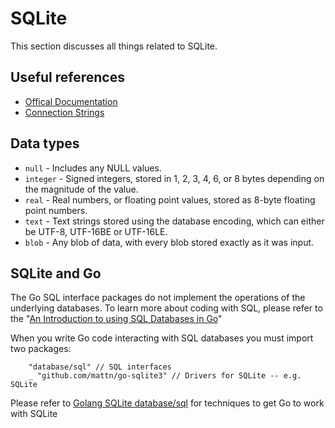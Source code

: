 # SQLite

This section discusses all things related to SQLite.

## Useful references

* [Offical Documentation](https://www.sqlite.org/index.html)
* [Connection Strings](https://www.connectionstrings.com/sqlite/)

## Data types

* `null` - Includes any NULL values.
* `integer` - Signed integers, stored in 1, 2, 3, 4, 6, or 8 bytes depending on the magnitude of the value.
* `real` - Real numbers, or floating point values, stored as 8-byte floating point numbers.
* `text` - Text strings stored using the database encoding, which can either be UTF-8, UTF-16BE or UTF-16LE.
* `blob` - Any blob of data, with every blob stored exactly as it was input.

## SQLite and Go

The Go SQL interface packages do not implement the operations of the underlying databases. To learn more about coding with SQL, please refer to the "[An Introduction to using SQL Databases in Go](https://www.alexedwards.net/blog/introduction-to-using-sql-databases-in-go)"

When you write Go code interacting with SQL databases you must import two packages:

```
	"database/sql" // SQL interfaces
	_ "github.com/mattn/go-sqlite3" // Drivers for SQLite -- e.g. SQLite
```

Please refer to [Golang SQLite database/sql](https://earthly.dev/blog/golang-sqlite/) for techniques to get Go to work with SQLite


